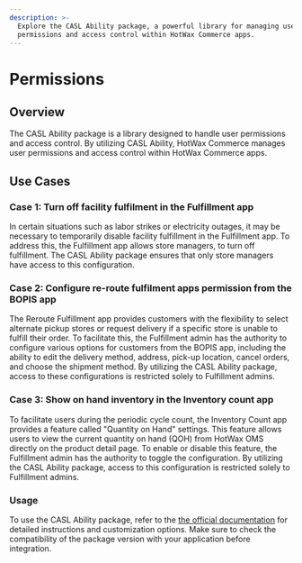 ```yaml
---
description: >-
  Explore the CASL Ability package, a powerful library for managing user
  permissions and access control within HotWax Commerce apps.
---
```


# Permissions

## Overview

The CASL Ability package is a library designed to handle user permissions and access control. By utilizing CASL Ability, HotWax Commerce manages user permissions and access control within HotWax Commerce apps.

## Use Cases

### Case 1: Turn off facility fulfilment in the Fulfillment app

In certain situations such as labor strikes or electricity outages, it may be necessary to temporarily disable facility fulfillment in the Fulfillment app. To address this, the Fulfillment app allows store managers, to turn off fulfillment. The CASL Ability package ensures that only store managers have access to this configuration.

### Case 2: Configure re-route fulfilment apps permission from the BOPIS app

The Reroute Fulfillment app provides customers with the flexibility to select alternate pickup stores or request delivery if a specific store is unable to fulfill their order. To facilitate this, the Fulfillment admin has the authority to configure various options for customers from the BOPIS app, including the ability to edit the delivery method, address, pick-up location, cancel orders, and choose the shipment method. By utilizing the CASL Ability package, access to these configurations is restricted solely to Fulfillment admins.

### Case 3: Show on hand inventory in the Inventory count app

To facilitate users during the periodic cycle count, the Inventory Count app provides a feature called "Quantity on Hand" settings. This feature allows users to view the current quantity on hand (QOH) from HotWax OMS directly on the product detail page. To enable or disable this feature, the Fulfillment admin has the authority to toggle the configuration. By utilizing the CASL Ability package, access to this configuration is restricted solely to Fulfillment admins.

### Usage

To use the CASL Ability package, refer to the [the official documentation](https://www.npmjs.com/package/@casl/ability) for detailed instructions and customization options. Make sure to check the compatibility of the package version with your application before integration.
